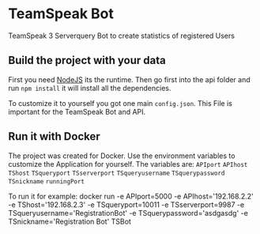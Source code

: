 # TeamSpeak Bot

TeamSpeak 3 Serverquery Bot to create statistics of registered Users

## Build the project with your data

First you need [NodeJS](https://nodejs.org/en/) its the runtime.
Then go first into the api folder and run `npm install` it will install all the dependencies.

To customize it to yourself you got one main `config.json`.
This File is important for the TeamSpeak Bot and API.

## Run it with Docker

The project was created for Docker. Use the environment variables to customize the Application for yourself. The variables are: 
	`APIport`
	`APIhost`
	`TShost`
	`TSqueryport`
	`TSserverport`
	`TSqueryusername`
	`TSquerypassword`
	`TSnickname`
	`runningPort`

To run it for example: docker run -e APIport=5000 -e APIhost='192.168.2.2' -e TShost='192.168.2.3' -e TSqueryport=10011 -e TSserverport=9987 -e TSqueryusername='RegistrationBot' -e TSquerypassword='asdgasdg' -e TSnickname='Registration Bot' TSBot
